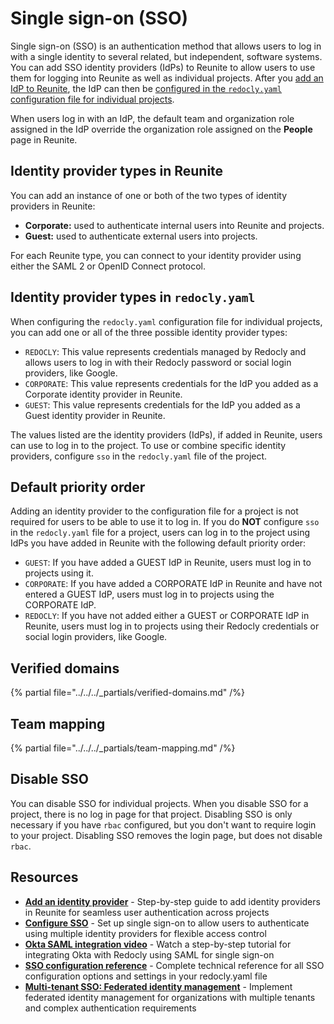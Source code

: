 # Single sign-on (SSO)

Single sign-on (SSO) is an authentication method that allows users to log in with a single identity to several related, but independent, software systems.
You can add SSO identity providers (IdPs) to Reunite to allow users to use them for logging into Reunite as well as individual projects.
After you [add an IdP to Reunite](./add-idp.md), the IdP can then be [configured in the `redocly.yaml` configuration file for individual projects](./configure-sso.md).

When users log in with an IdP, the default team and organization role assigned in the IdP override the organization role assigned on the **People** page in Reunite.

## Identity provider types in Reunite

You can add an instance of one or both of the two types of identity providers in Reunite:

- **Corporate:** used to authenticate internal users into Reunite and projects.
- **Guest:** used to authenticate external users into projects.

For each Reunite type, you can connect to your identity provider using either the SAML 2 or OpenID Connect protocol.

## Identity provider types in `redocly.yaml`

When configuring the `redocly.yaml` configuration file for individual projects, you can add one or all of the three possible identity provider types:

- `REDOCLY`: This value represents credentials managed by Redocly and allows users to log in with their Redocly password or social login providers, like Google.
- `CORPORATE`: This value represents credentials for the IdP you added as a Corporate identity provider in Reunite.
- `GUEST`: This value represents credentials for the IdP you added as a Guest identity provider in Reunite.

The values listed are the identity providers (IdPs), if added in Reunite, users can use to log in to the project.
To use or combine specific identity providers, configure `sso` in the `redocly.yaml` file of the project.

## Default priority order

Adding an identity provider to the configuration file for a project is not required for users to be able to use it to log in.
If you do **NOT** configure `sso` in the `redocly.yaml` file for a project, users can log in to the project using IdPs you have added in Reunite with the following default priority order:

- `GUEST`: If you have added a GUEST IdP in Reunite, users must log in to projects using it.
- `CORPORATE`: If you have added a CORPORATE IdP in Reunite and have not entered a GUEST IdP, users must log in to projects using the CORPORATE IdP.
- `REDOCLY`: If you have not added either a GUEST or CORPORATE IdP in Reunite, users must log in to projects using their Redocly credentials or social login providers, like Google.

## Verified domains

{% partial file="../../../_partials/verified-domains.md" /%}

## Team mapping

{% partial file="../../../_partials/team-mapping.md" /%}

## Disable SSO

You can disable SSO for individual projects.
When you disable SSO for a project, there is no log in page for that project.
Disabling SSO is only necessary if you have `rbac` configured, but you don't want to require login to your project.
Disabling SSO removes the login page, but does not disable `rbac`.

## Resources

- **[Add an identity provider](./add-idp.md)** - Step-by-step guide to add identity providers in Reunite for seamless user authentication across projects
- **[Configure SSO](./configure-sso.md)** - Set up single sign-on to allow users to authenticate using multiple identity providers for flexible access control
- **[Okta SAML integration video](https://youtu.be/NMayl8FTZ7c)** - Watch a step-by-step tutorial for integrating Okta with Redocly using SAML for single sign-on
- **[SSO configuration reference](../../../config/sso.md)** - Complete technical reference for all SSO configuration options and settings in your redocly.yaml file
- **[Multi-tenant SSO: Federated identity management](./sso-multi-tenant.md)** - Implement federated identity management for organizations with multiple tenants and complex authentication requirements